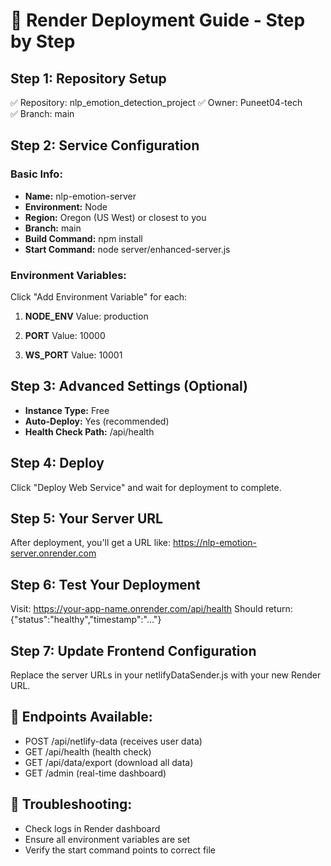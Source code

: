 # 🚀 Render Deployment Guide - Step by Step

## Step 1: Repository Setup
✅ Repository: nlp_emotion_detection_project
✅ Owner: Puneet04-tech  
✅ Branch: main

## Step 2: Service Configuration

### Basic Info:
- **Name:** nlp-emotion-server
- **Environment:** Node
- **Region:** Oregon (US West) or closest to you
- **Branch:** main
- **Build Command:** npm install
- **Start Command:** node server/enhanced-server.js

### Environment Variables:
Click "Add Environment Variable" for each:

1. **NODE_ENV**
   Value: production

2. **PORT** 
   Value: 10000

3. **WS_PORT**
   Value: 10001

## Step 3: Advanced Settings (Optional)
- **Instance Type:** Free
- **Auto-Deploy:** Yes (recommended)
- **Health Check Path:** /api/health

## Step 4: Deploy
Click "Deploy Web Service" and wait for deployment to complete.

## Step 5: Your Server URL
After deployment, you'll get a URL like:
https://nlp-emotion-server.onrender.com

## Step 6: Test Your Deployment
Visit: https://your-app-name.onrender.com/api/health
Should return: {"status":"healthy","timestamp":"..."}

## Step 7: Update Frontend Configuration
Replace the server URLs in your netlifyDataSender.js with your new Render URL.

## 🎯 Endpoints Available:
- POST /api/netlify-data (receives user data)
- GET /api/health (health check)
- GET /api/data/export (download all data)
- GET /admin (real-time dashboard)

## 🔧 Troubleshooting:
- Check logs in Render dashboard
- Ensure all environment variables are set
- Verify the start command points to correct file
